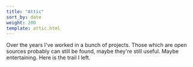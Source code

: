 ```yaml
---
title: "Attic"
sort_by: date
weight: 200
template: attic.html
---
```


Over the years I've worked in a bunch of projects. Those which are open sources probably can still be found, maybe
they're still useful. Maybe entertaining. Here is the trail I left.

